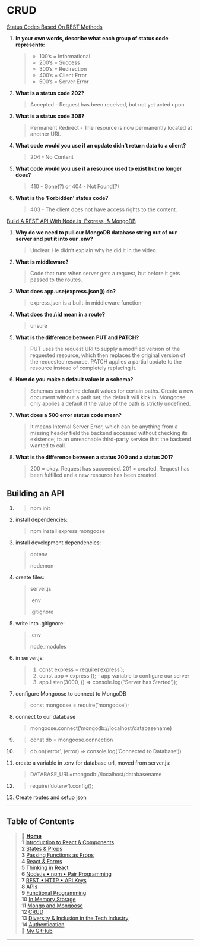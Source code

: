 # CRUD

[Status Codes Based On REST Methods](https://www.moesif.com/blog/technical/api-design/Which-HTTP-Status-Code-To-Use-For-Every-CRUD-App/)

1. **In your own words, describe what each group of status code represents:**

    > * 100’s = Informational
    > * 200’s = Success
    > * 300’s = Redirection
    > * 400’s = Client Error
    > * 500’s = Server Error

2. **What is a status code 202?**
    > Accepted - Request has been received, but not yet acted upon.
3. **What is a status code 308?**
    > Permanent Redirect - The resource is now permanently located at another URI.
4. **What code would you use if an update didn’t return data to a client?**
    > 204 - No Content
5. **What code would you use if a resource used to exist but no longer does?**
    > 410 - Gone(?) or 404 - Not Found(?)
6. **What is the ‘Forbidden’ status code?**
    > 403 - The client does not have access rights to the content.

[Build A REST API With Node.js, Express, & MongoDB](https://www.youtube.com/channel/UCFbNIlppjAuEX4znoulh0Cw)

1. **Why do we need to pull our MongoDB database string out of our server and put it into our .env?**
    > Unclear. He didn’t explain why he did it in the video.
2. **What is middleware?**
    > Code that runs when server gets a request, but before it gets passed to the routes.
3. **What does app.use(express.json()) do?**
    > express.json is a built-in middleware function
4. **What does the /:id mean in a route?**
    > unsure
5. **What is the difference between PUT and PATCH?**
    > PUT uses the request URI to supply a modified version of the requested resource, which then replaces the original version of the requested resource. PATCH applies a partial update to the resource instead of completely replacing it.
6. **How do you make a default value in a schema?**
    > Schemas can define default values for certain paths. Create a new document without a path set, the default will kick in. Mongoose only applies a default if the value of the path is strictly undefined.
7. **What does a 500 error status code mean?**
    > It means Internal Server Error, which can be anything from a missing header field the backend accessed without checking its existence; to an unreachable third-party service that the backend wanted to call.
8. **What is the difference between a status 200 and a status 201?**
    > 200 = okay. Request has succeeded.
    > 201 = created. Request has been fulfilled and a new resource has been created.

## Building an API

1.  > npm init
2. install dependencies:
    > npm install express mongoose
3. install development dependencies:
    > dotenv
    >
    > nodemon
4. create files:
    > server.js
    >
    > .env
    >
    > .gitignore
5. write into .gitignore:
    > .env
    >
    > node_modules
6. in server.js:
    > 1. const express = require(‘express’);
    > 2. const app = express (); - app variable to configure our server
    > 3. app.listen(3000, () => console.log(“Server has Started’));
7. configure Mongoose to connect to MongoDB
    > const mongoose = require(‘mongoose’);
8. connect to our database
    > mongoose.connect(‘mongodb://localhost/databasename)
9.
    > const db = mongoose.connection
10.
    > db.on(‘error’, (error) => console.log(‘Connected to Database’))
11. create a variable in .env for database url, moved from server.js:
    > DATABASE_URL=mongodb://localhost/databasename
12.
    > require(‘dotenv’).config();
13. Create routes and setup json

_____

## Table of Contents

> 🏡 [**Home**](https://mistidinzy.github.io/ReadingNotes/) <br>
> **1** [Introduction to React & Components](/read01.md)<br>
> **2** [States & Props](/read02.md)<br>
> **3** [Passing Functions as Props](/read03.md)<br>
> **4** [React & Forms](/read04.md)<br>
> **5** [Thinking in React](/read05.md)<br>
> **6** [Node.js • npm • Pair Programming](/read06.md)<br>
> **7** [REST • HTTP • API Keys](/read07.md)<br>
> **8** [APIs](/read08.md)<br>
> **9** [Functional Programming](/read09.md)<br>
> **10** [In Memory Storage](/read10.md)<br>
> **11** [Mongo and Mongoose](/read11.md)<br>
> **12** [CRUD](/read12.md)<br>
> **13** [Diversity & Inclusion in the Tech Industry](/read13.md)<br>
> **14** [Authentication](/read14.md)<br>
> 🐙 [My GitHub](https://github.com/mistidinzy)

_____
